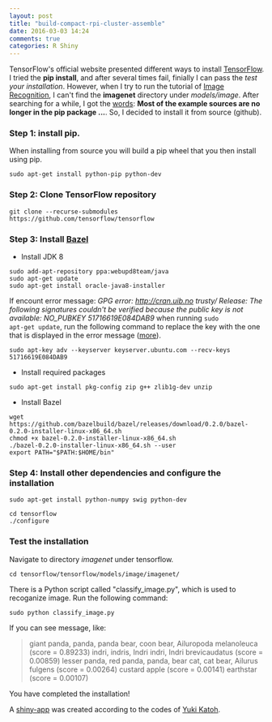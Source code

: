 ```yaml
---
layout: post
title: "build-compact-rpi-cluster-assemble"
date: 2016-03-03 14:24
comments: true
categories: R Shiny
---
```



TensorFlow's official website presented different ways to install [TensorFlow](https://www.tensorflow.org/versions/r0.7/get_started/os_setup.html#configure-tensorflows-canonical-view-of-cuda-libraries). I tried the **pip install**, and after several times fail, finially I can pass the *test your installation*. However, when I try to run the tutorial of [Image Recognition](https://www.tensorflow.org/versions/r0.7/tutorials/image_recognition/index.html), I can't find the **imagenet** directory under *models/image*. After searching for a while, I got the [words](https://github.com/tensorflow/tensorflow/issues/463): **Most of the example sources are no longer in the pip package ...**. So, I decided to install it from source (github). 

### Step 1: install pip.

When installing from source you will build a pip wheel that you then install using pip. 

```
sudo apt-get install python-pip python-dev
```

### Step 2: Clone TensorFlow repository

```
git clone --recurse-submodules https://github.com/tensorflow/tensorflow
```

### Step 3: Install [Bazel](http://bazel.io/)

+ Install JDK 8

```
sudo add-apt-repository ppa:webupd8team/java
sudo apt-get update
sudo apt-get install oracle-java8-installer
```

If encount error message: *GPG error: http://cran.uib.no trusty/ Release: The following signatures couldn't be verified because the public key is not available: NO_PUBKEY 51716619E084DAB9* when running <code>sudo apt-get update</code>, run the following command to replace the key with the one that is displayed in the error message ([more](http://askubuntu.com/questions/20725/gpg-error-the-following-signatures-couldnt-be-verified-because-the-public-key
)). 

```
sudo apt-key adv --keyserver keyserver.ubuntu.com --recv-keys 51716619E084DAB9
```

+ Install required packages

```
sudo apt-get install pkg-config zip g++ zlib1g-dev unzip
```

+ Install Bazel

```
wget https://github.com/bazelbuild/bazel/releases/download/0.2.0/bazel-0.2.0-installer-linux-x86_64.sh
chmod +x bazel-0.2.0-installer-linux-x86_64.sh
./bazel-0.2.0-installer-linux-x86_64.sh --user
export PATH="$PATH:$HOME/bin"
```

### Step 4: Install other dependencies and configure the installation

```
sudo apt-get install python-numpy swig python-dev

cd tensorflow
./configure
```

### Test the installation

Navigate to directory *imagenet* under tensorflow.

```
cd tensorflow/tensorflow/models/image/imagenet/
```

There is a Python script called "classify_image.py", which is used to recoganize image. Run the following command:

```
sudo python classify_image.py
```

If you can see message, like: 

>giant panda, panda, panda bear, coon bear, Ailuropoda melanoleuca (score = 0.89233)
>indri, indris, Indri indri, Indri brevicaudatus (score = 0.00859)
>lesser panda, red panda, panda, bear cat, cat bear, Ailurus fulgens (score = 0.00264)
>custard apple (score = 0.00141)
>earthstar (score = 0.00107)

You have completed the installation!

A [shiny-app](http://188.166.116.72:3838/tf_ImageClassify/) was created according to the codes of [Yuki Katoh](http://opiateforthemass.es/articles/mini-ai-app-using-tensorflow-and-shiny/). 


